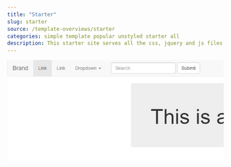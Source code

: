 ```yaml
---
title: "Starter"
slug: starter
source: /template-overviews/starter
categories: simple template popular unstyled starter all
description: This starter site serves all the css, jquery and js files from maxcdn.
---
```


<img src="/img/starter.jpg" class="img-fluid" alt="Starter Bootstrap Layout">